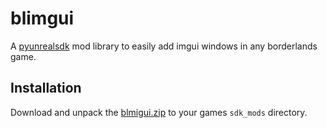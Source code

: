 # blimgui
A [pyunrealsdk](https://github.com/bl-sdk/pyunrealsdk) mod library to easily add imgui windows in any borderlands game.  

## Installation
Download and unpack the [blmigui.zip](blimgui.zip) to your games `sdk_mods` directory.